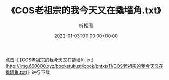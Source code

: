 ﻿---
title:  《COS老祖宗的我今天又在撬墙角.txt》
date:   2022-01-03T00:00:00+00:00
author: 听松阁
layout: post
permalink: /COS老祖宗的我今天又在撬墙角/
categories: 小说
tags: [小说]
---

点击《 [COS老祖宗的我今天又在撬墙角.txt](<a href="http://img.660000.xyz/bookstukust/book/bntxt/11/COS" target=_blank>http://img.660000.xyz/bookstukust/book/bntxt/11/COS老祖宗的我今天又在撬墙角.txt)》进行下载